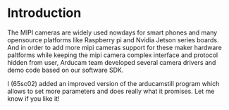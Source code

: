 # Introduction
The MIPI cameras are widely used nowdays for smart phones and many opensource platforms like Raspberry pi and Nvidia Jetson series boards.
And in order to add more mipi cameras support for these maker hardware paltforms while keeping the mipi camera complex interface and protocol hidden from user, 
Arducam team developed several camera drivers and demo code based on our software SDK.

I (65sc02) added an improved version of the arducamstill program which allows to set more parameters and does really what it promises. Let me know if you like it!
